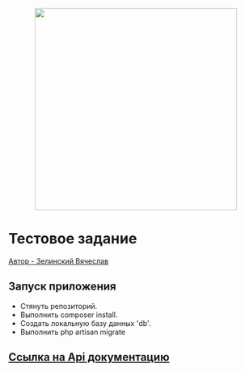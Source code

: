 <p align="center"><img src="https://attractgroup.com/wp-content/themes/zomer/assets/img/dsg/logo/logo_white.svg" width="400"></p>

# Тестовое задание
[Автор - Зелинский Вячеслав](https://www.linkedin.com/in/%D0%B2%D1%8F%D1%87%D0%B5%D1%81%D0%BB%D0%B0%D0%B2-%D0%B7%D0%B5%D0%BB%D0%B8%D0%BD%D1%81%D0%BA%D0%B8%D0%B9-b4863b181/)

## Запуск приложения

- Стянуть репозиторий.
- Выполнить composer install.
- Создать локальную базу данных 'db'.
- Выполнить php artisan migrate


## [Ссылка на Api документацию](https://web.postman.co/collections/7166797-2e0238a6-cf77-4a42-978b-81e10f69430c?version=latest&workspace=e2850aea-bdd9-4261-819a-06775accfa62)